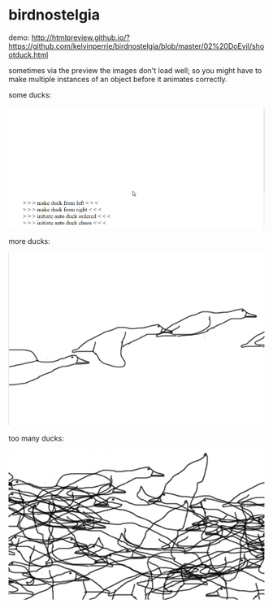 # birdnostelgia

demo:
http://htmlpreview.github.io/?https://github.com/kelvinperrie/birdnostelgia/blob/master/02%20DoEvil/shootduck.html

sometimes via the preview the images don't load well; so you might have to make multiple instances of an object before it animates correctly.

some ducks:

![Example 1 ducks](example1.gif?raw=true "Example 1 ducks")

more ducks:

![Example 2 lots of ducks](example2-SomeDucks.gif?raw=true "Example 2 lots of ducks")

too many ducks:

![Example 3 heaps o ducks](example3-MaybeToManyDucks.gif?raw=true "Example 3 heaps o ducks")
